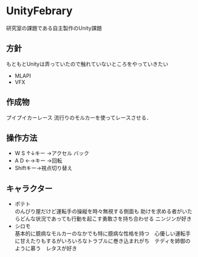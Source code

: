 # UnityFebrary
研究室の課題である自主製作のUnity課題

## 方針 
もともとUnityは弄っていたので触れていないところをやっていきたい
- MLAPI
- VFX

## 作成物
プイプイカーレース 
流行りのモルカーを使ってレースさせる．

## 操作方法
- W S ↑↓キー →アクセル バック
- A D ←→キー →回転
- Shiftキー→視点切り替え

## キャラクター
- ポテト  
のんびり屋だけど運転手の操縦を時々無視する側面も 助けを求める者がいたらどんな状況であっても行動を起こす勇敢さを持ち合わせる ニンジンが好き
- シロモ  
基本的に臆病なモルカーのなかでも特に臆病な性格を持つ　心優しい運転手に甘えたりもするがいろいろなトラブルに巻き込まれがち　テディを姉御のように慕う　レタスが好き